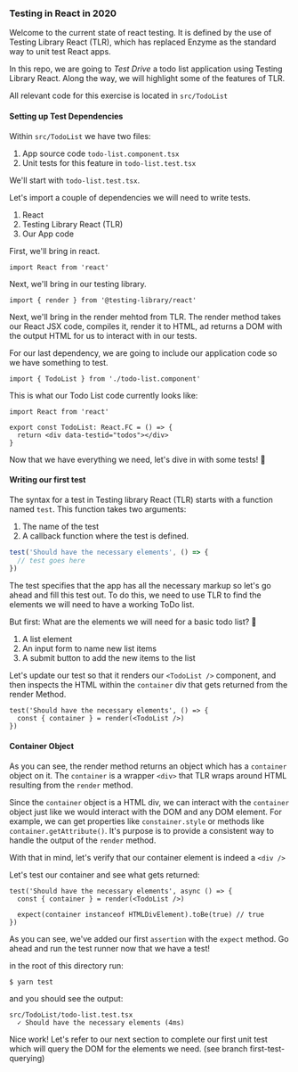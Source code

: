 ### Testing in React in 2020

Welcome to the current state of react testing. It is
defined by the use of Testing Library React (TLR),
which has replaced Enzyme as the standard way to unit
test React apps.

In this repo, we are going to _Test Drive_ a todo list application using Testing Library React. Along the way,
we will highlight some of the features of TLR.

All relevant code for this exercise is located in `src/TodoList`

#### Setting up Test Dependencies

Within `src/TodoList` we have two files:

1. App source code `todo-list.component.tsx`
2. Unit tests for this feature in `todo-list.test.tsx`

We'll start with `todo-list.test.tsx`.

Let's import a couple of dependencies we will need to write tests.

1. React
2. Testing Library React (TLR)
3. Our App code

First, we'll bring in react.

```tsx
import React from 'react'
```

Next, we'll bring in our testing library.

```tsx
import { render } from '@testing-library/react'
```

Next, we'll bring in the render mehtod from TLR. The render method
takes our React JSX code, compiles it, render it to HTML, ad returns
a DOM with the output HTML for us to interact with in our tests.

For our last dependency, we are going to include our application code so we have something to test.

```tsx
import { TodoList } from './todo-list.component'
```

This is what our Todo List code currently looks like:

```tsx
import React from 'react'

export const TodoList: React.FC = () => {
  return <div data-testid="todos"></div>
}
```

Now that we have everything we need, let's dive in with some tests! 🎉

#### Writing our first test

The syntax for a test in Testing library React (TLR) starts with a function named `test`. This function takes two arguments:

1. The name of the test
2. A callback function where the test is defined.

```jsx
test('Should have the necessary elements', () => {
  // test goes here
})
```

The test specifies that the app has all the necessary markup so let's go ahead and fill this test out. To do this, we need to use TLR to find the elements we will need to have a working ToDo list.

But first: What are the elements we will need for a basic todo list? 👀

1. A list element
2. An input form to name new list items
3. A submit button to add the new items to the list

Let's update our test so that it renders our `<TodoList />` component, and then inspects the HTML within the `container` div that gets returned from the render Method.

```tsx
test('Should have the necessary elements', () => {
  const { container } = render(<TodoList />)
})
```

#### Container Object

As you can see, the render method returns an object
which has a `container` object on it. The `container` is a wrapper `<div>` that TLR wraps around HTML resulting from the `render` method.

Since the `container` object is a HTML div, we can interact with the `container` object just like we would interact with the DOM and any DOM element. For example, we can get properties like `constainer.style` or methods like `container.getAttribute()`. It's purpose is to provide a consistent way to handle the output of the `render` method.

With that in mind, let's verify that our container element is indeed a `<div />`

Let's test our container and see what gets returned:

```tsx
test('Should have the necessary elements', async () => {
  const { container } = render(<TodoList />)

  expect(container instanceof HTMLDivElement).toBe(true) // true
})
```

As you can see, we've added our first `assertion` with the `expect` method. Go ahead and run the test runner now that we have a test!

in the root of this directory run:

```shell
$ yarn test
```

and you should see the output:

```shell
src/TodoList/todo-list.test.tsx
  ✓ Should have the necessary elements (4ms)
```

Nice work! Let's refer to our next section to complete our first unit test which will query the DOM for the elements we need. (see branch first-test-querying)
